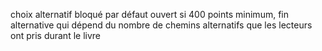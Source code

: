 choix alternatif bloqué par défaut
ouvert si 400 points minimum, fin alternative qui dépend du nombre de chemins alternatifs que les lecteurs ont pris durant le livre
